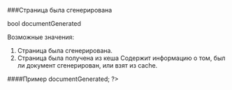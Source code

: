 ###Страница была сгенерирована

bool documentGenerated

Возможные значения:

1. Cтраница была сгенерирована.
0. Cтраница была получена из кеша
Содержит информацию о том, был ли документ сгенерирован, или взят из cache.

####Пример
    <?php  echo $modx->documentGenerated;  ?>